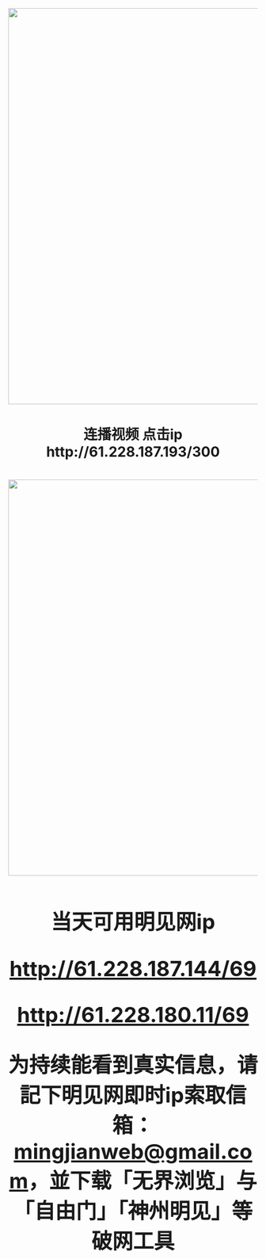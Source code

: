 <div align="center"><a href="http://61.228.187.193/300"><IMG SRC="https://github.com/gofanben/gm/blob/master/img-2/swspip.jpg" width=800></a>
<h1>连播视频 点击ip http://61.228.187.193/300 <h1>
 

<!-- <div align=center><h1><a href=https://git.io/souye>看更多真相 https://git.io/souye</h1></a></div> -->

<div align="center"><a href="http://61.228.180.11/69"><IMG SRC="https://github.com/gofanben/gm/blob/master/img-2/minjen.jpg" width=800></a>
<h2>当天可用明见网ip 

http://61.228.187.144/69

http://61.228.180.11/69

为持续能看到真实信息，请記下明见网即时ip索取信箱：mingjianweb@gmail.com，並下载「无界浏览」与「自由门」「神州明见」等破网工具</h2>



